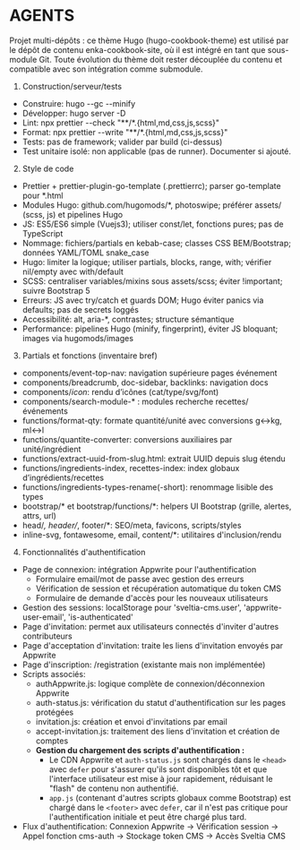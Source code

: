 # AGENTS

Projet multi-dépôts : ce thème Hugo (hugo-cookbook-theme) est utilisé par le dépôt de contenu enka-cookbook-site, où il est intégré en tant que sous-module Git. Toute évolution du thème doit rester découplée du contenu et compatible avec son intégration comme submodule.

1) Construction/serveur/tests
- Construire: hugo --gc --minify
- Développer: hugo server -D
- Lint: npx prettier --check "**/*.{html,md,css,js,scss}"
- Format: npx prettier --write "**/*.{html,md,css,js,scss}"
- Tests: pas de framework; valider par build (ci-dessus)
- Test unitaire isolé: non applicable (pas de runner). Documenter si ajouté.

2) Style de code
- Prettier + prettier-plugin-go-template (.prettierrc); parser go-template pour *.html
- Modules Hugo: github.com/hugomods/*, photoswipe; préférer assets/ (scss, js) et pipelines Hugo
- JS: ES5/ES6 simple (Vuejs3); utiliser const/let, fonctions pures; pas de TypeScript
- Nommage: fichiers/partials en kebab-case; classes CSS BEM/Bootstrap; données YAML/TOML snake_case
- Hugo: limiter la logique; utiliser partials, blocks, range, with; vérifier nil/empty avec with/default
- SCSS: centraliser variables/mixins sous assets/scss; éviter !important; suivre Bootstrap 5
- Erreurs: JS avec try/catch et guards DOM; Hugo éviter panics via defaults; pas de secrets loggés
- Accessibilité: alt, aria-*, contrastes; structure sémantique
- Performance: pipelines Hugo (minify, fingerprint), éviter JS bloquant; images via hugomods/images


3) Partials et fonctions (inventaire bref)
- components/event-top-nav: navigation supérieure pages événement
- components/breadcrumb, doc-sidebar, backlinks: navigation docs
- components/*icon*: rendu d’icônes (cat/type/svg/font)
- components/search-module-* : modules recherche recettes/événements
- functions/format-qty: formate quantité/unité avec conversions g↔kg, ml↔l
- functions/quantite-converter: conversions auxiliaires par unité/ingrédient
- functions/extract-uuid-from-slug.html: extrait UUID depuis slug étendu
- functions/ingredients-index, recettes-index: index globaux d’ingrédients/recettes
- functions/ingredients-types-rename(-short): renommage lisible des types
- bootstrap/* et bootstrap/functions/*: helpers UI Bootstrap (grille, alertes, attrs, url)
- head/*, header/*, footer/*: SEO/meta, favicons, scripts/styles
- inline-svg, fontawesome, email, content/*: utilitaires d'inclusion/rendu

4) Fonctionnalités d'authentification
- Page de connexion: intégration Appwrite pour l'authentification
  - Formulaire email/mot de passe avec gestion des erreurs
  - Vérification de session et récupération automatique du token CMS
  - Formulaire de demande d'accès pour les nouveaux utilisateurs
- Gestion des sessions: localStorage pour 'sveltia-cms.user', 'appwrite-user-email', 'is-authenticated'
- Page d'invitation: permet aux utilisateurs connectés d'inviter d'autres contributeurs
- Page d'acceptation d'invitation: traite les liens d'invitation envoyés par Appwrite
- Page d'inscription: /registration (existante mais non implémentée)
- Scripts associés:
  * authAppwrite.js: logique complète de connexion/déconnexion Appwrite
  * auth-status.js: vérification du statut d'authentification sur les pages protégées
  * invitation.js: création et envoi d'invitations par email
  * accept-invitation.js: traitement des liens d'invitation et création de comptes
  * **Gestion du chargement des scripts d'authentification :**
    * Le CDN Appwrite et `auth-status.js` sont chargés dans le `<head>` avec `defer` pour s'assurer qu'ils sont disponibles tôt et que l'interface utilisateur est mise à jour rapidement, réduisant le "flash" de contenu non authentifié.
    * `app.js` (contenant d'autres scripts globaux comme Bootstrap) est chargé dans le `<footer>` avec `defer`, car il n'est pas critique pour l'authentification initiale et peut être chargé plus tard.
- Flux d'authentification: Connexion Appwrite → Vérification session → Appel fonction cms-auth → Stockage token CMS → Accès Sveltia CMS
